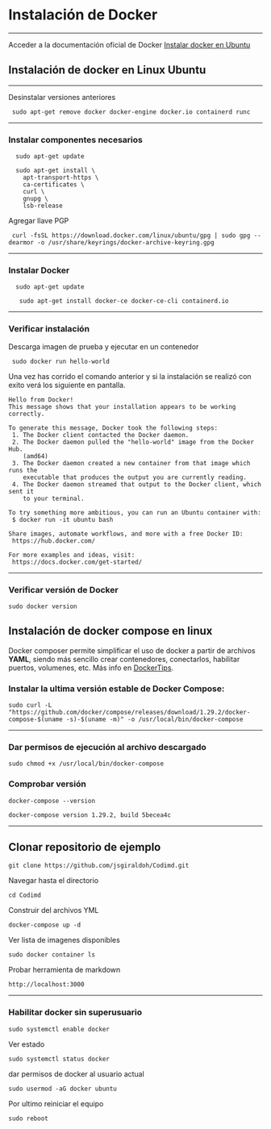 # Instalación de Docker
---
Acceder a la documentación oficial de Docker [Instalar docker en Ubuntu](https://docs.docker.com/engine/install/ubuntu/)

## Instalación de docker en Linux Ubuntu
---
Desinstalar versiones anteriores
```
 sudo apt-get remove docker docker-engine docker.io containerd runc
```
---

### Instalar componentes necesarios
```
  sudo apt-get update
```

```
  sudo apt-get install \
    apt-transport-https \
    ca-certificates \
    curl \
    gnupg \
    lsb-release
```

Agregar llave PGP
```
 curl -fsSL https://download.docker.com/linux/ubuntu/gpg | sudo gpg --dearmor -o /usr/share/keyrings/docker-archive-keyring.gpg

```
---

### Instalar Docker
```
  sudo apt-get update
```
```
   sudo apt-get install docker-ce docker-ce-cli containerd.io
```
---

### Verificar instalación
Descarga imagen de prueba y ejecutar en un contenedor
```
 sudo docker run hello-world
```

Una vez has corrido el comando anterior y si la instalación se realizó con exito verá los siguiente en pantalla.

```
Hello from Docker!
This message shows that your installation appears to be working correctly.

To generate this message, Docker took the following steps:
 1. The Docker client contacted the Docker daemon.
 2. The Docker daemon pulled the "hello-world" image from the Docker Hub.
    (amd64)
 3. The Docker daemon created a new container from that image which runs the
    executable that produces the output you are currently reading.
 4. The Docker daemon streamed that output to the Docker client, which sent it
    to your terminal.

To try something more ambitious, you can run an Ubuntu container with:
 $ docker run -it ubuntu bash

Share images, automate workflows, and more with a free Docker ID:
 https://hub.docker.com/

For more examples and ideas, visit:
 https://docs.docker.com/get-started/

```
---
### Verificar versión de Docker
```
sudo docker version
```

## Instalación de docker compose en linux
Docker composer permite simplificar el uso de docker a partir de archivos **YAML**, siendo más sencillo crear contenedores, conectarlos, habilitar puertos, volumenes, etc. Más info en [DockerTips](https://dockertips.com/utilizando-docker-compose#:~:text=Docker%20Compose%20es%20una%20herramienta%20que%20permite%20simplificar%20el%20uso%20de%20Docker.&text=En%20vez%20de%20utilizar%20Docker,Engine%20a%20realizar%20tareas%2C%20programaticamente.).

### Instalar la ultima versión estable de Docker Compose:
```
sudo curl -L "https://github.com/docker/compose/releases/download/1.29.2/docker-compose-$(uname -s)-$(uname -m)" -o /usr/local/bin/docker-compose

```
---
### Dar permisos de ejecución al archivo descargado
```
sudo chmod +x /usr/local/bin/docker-compose
```

### Comprobar versión
```
docker-compose --version
```
```
docker-compose version 1.29.2, build 5becea4c
```
---

## Clonar repositorio de ejemplo
```
git clone https://github.com/jsgiraldoh/Codimd.git
```
Navegar hasta el directorio
```
cd Codimd
```

Construir del archivos YML
```
docker-compose up -d
```


Ver lista de imagenes disponibles
```
sudo docker container ls
```

Probar herramienta de markdown
```
http://localhost:3000
```

---
### Habilitar docker sin superusuario
```
sudo systemctl enable docker
```

Ver estado
```
sudo systemctl status docker
```
dar permisos de docker al usuario actual
```
sudo usermod -aG docker ubuntu
```

Por ultimo reiniciar el equipo
```
sudo reboot
```
